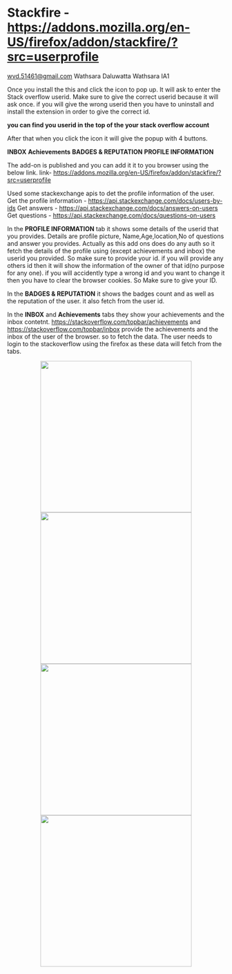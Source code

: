 # Stackfire - https://addons.mozilla.org/en-US/firefox/addon/stackfire/?src=userprofile
wvd.51461@gmail.com Wathsara Daluwatta Wathsara IA1


Once you install the this and click the icon to pop up. It will ask to enter the Stack overflow userid. Make sure to give the correct userid because it will ask once. if you will give the wrong userid then you have to uninstall and install the extension in order to give the correct id.

**you can find you userid in the top of the your stack overflow account**

After that when you click the icon it will give the popup with 4 buttons.

**INBOX**
**Achievements**
**BADGES & REPUTATION**
**PROFILE INFORMATION**

The add-on is published and you can add it it to you browser using the below link.
link- https://addons.mozilla.org/en-US/firefox/addon/stackfire/?src=userprofile

Used some stackexchange apis to det the profile information of the user.
Get the profile information - https://api.stackexchange.com/docs/users-by-ids
Get answers - https://api.stackexchange.com/docs/answers-on-users
Get questions - https://api.stackexchange.com/docs/questions-on-users


In the **PROFILE INFORMATION** tab it shows some details of the userid that you provides. Details are profile picture, Name,Age,location,No of questions and answer you provides. Actually as this add ons does do any auth so it fetch the details of the profile using (except achievements and inbox) the userid you provided. So make sure to provide your id. if you will provide any others id then it will show the information of the owner of that id(no purpose for any one). if you will accidently type a wrong id and you want to change it then you have to clear the browser cookies. So Make sure to give your ID.

In the **BADGES & REPUTATION** it shows the badges count and as well as the reputation of the user. it also fetch from the user id.

In the **INBOX** and **Achievements** tabs they show your achievements and the inbox contetnt. https://stackoverflow.com/topbar/achievements and https://stackoverflow.com/topbar/inbox provide the achievements and the inbox of the user of the browser. so to fetch the data. The user needs to login to the stackoverflow using the firefox as these data will fetch from the tabs.

<p align="center">
  <img src="https://user-images.githubusercontent.com/31571237/40469588-b8043ea4-5f4e-11e8-8d2b-adcf2aa9e8e1.png" width="350"/><br>
  <img src="https://user-images.githubusercontent.com/31571237/40469589-b83d6f62-5f4e-11e8-839e-cca6f59be8e7.png" width="350"/><br>
  <img src="https://user-images.githubusercontent.com/31571237/40469590-b8770006-5f4e-11e8-84b2-cecbc7e87ea3.png
" width="350"/><br>
  <img src="https://user-images.githubusercontent.com/31571237/40469595-b8e384e2-5f4e-11e8-927e-fab467b288fb.png" width="350"/><br>
</p>
